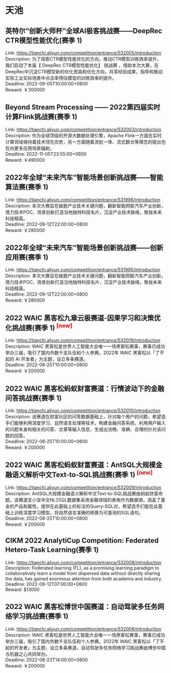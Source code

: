 # 天池



## 英特尔“创新大师杯”全球AI极客挑战赛——DeepRec CTR模型性能优化(赛季 1)

Link: https://tianchi.aliyun.com/competition/entrance/532005/introduction  
Description: 为了探索CTR模型性能优化的方向，推动CTR模型训练效率提升，我们启动了本届【 DeepRec CTR模型性能优化】 挑战赛 ，借助本次大赛，在DeepRec中沉淀CTR模型新的优化思路和优化方向，共享经验成果，指导和推动实际工业实际场景中点击率预估模型的训练效率的提升。  
Deadline: 2022-09-05T10:00:00+0800  
Reward: ￥300000  


## Beyond Stream Processing —— 2022第四届实时计算Flink挑战赛(赛季 1)

Link: https://tianchi.aliyun.com/competition/entrance/532003/introduction  
Description: 作为全球顶级的开源大数据处理引擎，Apache Flink一方面在实时计算领域保持着技术领先优势，另一方面随着流批一体、流式数仓等理念的提出也在向更多应用场景辐射。  
Deadline: 2022-11-05T23:55:00+0800  
Reward: ￥490000  


## 2022年全球“未来汽车”智能场景创新挑战赛——智能算法赛(赛季 1)

Link: https://tianchi.aliyun.com/competition/entrance/531996/introduction  
Description: 本次大赛旨在破题产业技术关键问题，翻新智能网联汽车产业创新，借力技术POC、场景创新打造当地独特科技名片，沉淀产业技术脉络，聚拢未来科技精英。  
Deadline: 2022-09-12T22:00:00+0800  
Reward: ￥280000  


## 2022年全球“未来汽车”智能场景创新挑战赛——创新应用赛(赛季 1)

Link: https://tianchi.aliyun.com/competition/entrance/531995/introduction  
Description: 本次大赛旨在破题产业技术关键问题，翻新智能网联汽车产业创新，借力技术POC、场景创新打造当地独特科技名片，沉淀产业技术脉络，聚拢未来科技精英。  
Deadline: 2022-09-12T22:00:00+0800  
Reward: ￥280000  


## 2022 WAIC 黑客松九章云极赛道-因果学习和决策优化挑战赛(赛季 1) <sup style="color:red">[new]<sup>  

Link: https://tianchi.aliyun.com/competition/entrance/532019/introduction  
Description: WAIC 黑客松是世界人工智能大会唯一一场黑客松赛事，赛事已成功举办三届，吸引了国内外数千支队伍和个人参赛。2022年 WAIC 黑客松以「了不起的 AI 开发者」为主题，设立多条赛道。  
Deadline: 2022-08-25T10:00:00+0800  
Reward: ￥200000  


## 2022 WAIC 黑客松蚂蚁财富赛道：行情波动下的金融问答挑战赛(赛季 1)

Link: https://tianchi.aliyun.com/competition/entrance/532010/introduction  
Description: 该赛道在财富社区的问答数据基础上，针对每个用户的问题，希望选手们能够利用深度学习、自然语言处理等技术，构建金融问答系统，利用用户输入的问题本身和相关的问答、文章等输入信息，生成出流畅、准确、合理的针对该问题的回答。  
Deadline: 2022-08-25T10:00:00+0800  
Reward: ￥200000  


## 2022 WAIC 黑客松蚂蚁财富赛道：AntSQL大规模金融语义解析中文Text-to-SQL挑战赛(赛季 1) <sup style="color:red">[new]<sup>  

Link: https://tianchi.aliyun.com/competition/entrance/532009/introduction  
Description: AntSQL大规模金融语义解析中文Text-to-SQL挑战赛由蚂蚁财富命题，该赛道支小宝中文NL2SQL数据集采用金融领域的表格作为数据源，涵盖了基金的产品和属性，提供在此基础上的标注的Query-SQL对，希望选手们能在此基础上训练深度学习模型，将自然语言准确的转换为可查询的SQL语句。  
Deadline: 2022-08-25T10:00:00+0800  
Reward: ￥200000  


## CIKM 2022 AnalytiCup Competition: Federated Hetero-Task Learning(赛季 1)

Link: https://tianchi.aliyun.com/competition/entrance/532008/introduction  
Description: Federated learning (FL), as a promising learning paradigm to collaboratively learn a model from dispersed data without directly sharing the data, has gained enormous attention from both academia and industry.  
Deadline: 2022-09-12T07:00:00+0800  
Reward: $13000  


## 2022 WAIC 黑客松博世中国赛道：自动驾驶多任务网络学习挑战赛(赛季 1)

Link: https://tianchi.aliyun.com/competition/entrance/532006/introduction  
Description: WAIC 黑客松是世界人工智能大会唯一一场黑客松赛事，赛事已成功举办三届，吸引了国内外数千支队伍和个人参赛。2022年 WAIC 黑客松以「了不起的开发者」为主题，设立多条赛道，自动驾驶多任务网络学习挑战赛由博世中国与机器之心共同举办。  
Deadline: 2022-08-23T14:00:00+0800  
Reward: ￥200000  

